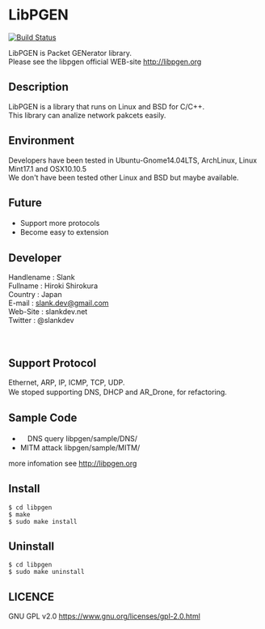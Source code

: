 # LibPGEN

[![Build Status](https://travis-ci.org/slankdev/libpgen.svg?branch=master)](https://travis-ci.org/slankdev/libpgen)

LibPGEN is Packet GENerator library.  
Please see the libpgen official WEB-site http://libpgen.org

## Description
LibPGEN is a library that runs on Linux and BSD for C/C++.  
This library can analize network pakcets easily.


## Environment
Developers have been tested in Ubuntu-Gnome14.04LTS, ArchLinux, Linux Mint17.1 and OSX10.10.5  
We don't have been tested other Linux and BSD but maybe available.

 

## Future
* Support more protocols　
* Become easy to extension 


## Developer
Handlename  : Slank  
Fullname    : Hiroki Shirokura  
Country     : Japan  
E-mail      : slank.dev@gmail.com  
Web-Site    : slankdev.net  
Twitter     : @slankdev  

　
## Support Protocol
Ethernet, ARP, IP, ICMP, TCP, UDP.  
We stoped supporting DNS, DHCP and AR_Drone, for refactoring. 
　
## Sample Code
- 　DNS query 		libpgen/sample/DNS/
- MITM attack		libpgen/sample/MITM/

more infomation see http://libpgen.org


## Install

	$ cd libpgen
	$ make
	$ sudo make install

## Uninstall 

	$ cd libpgen
	$ sudo make uninstall


## LICENCE

GNU GPL v2.0 https://www.gnu.org/licenses/gpl-2.0.html 
